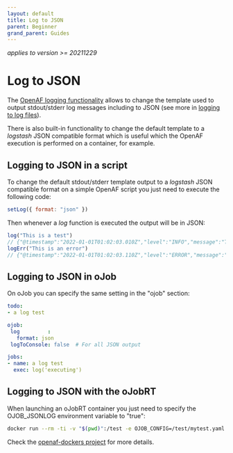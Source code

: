 ```yaml
---
layout: default
title: Log to JSON
parent: Beginner
grand_parent: Guides
---
```


_applies to version >= 20211229_

# Log to JSON

The [OpenAF logging functionality](/docs/howto/Use-log) allows to change the template used to output stdout/stderr log messages including to JSON (see more in [logging to log files](/docs/guides/medium/logging-to-log-files)).

There is also built-in functionality to change the default template to a _logstash_ JSON compatible format which is useful which the OpenAF execution is performed on a container, for example.

## Logging to JSON in a script

To change the default stdout/stderr template output to a _logstash_ JSON compatible format on a simple OpenAF script you just need to execute the following code:

````javascript
setLog({ format: "json" })
````

Then whenever a _log_ function is executed the output will be in JSON:

````javascript
log("This is a test")
// {"@timestamp":"2022-01-01T01:02:03.010Z","level":"INFO","message":"This is a test"}
logErr("This is an error")
// {"@timestamp":"2022-01-01T01:02:03.110Z","level":"ERROR","message":"This is an error"}
````

## Logging to JSON in oJob

On oJob you can specify the same setting in the "ojob" section:

````yaml
todo:
- a log test

ojob:
 log         :
   format: json
 logToConsole: false  # For all JSON output

jobs:
- name: a log test
  exec: log('executing')
````

## Logging to JSON with the oJobRT

When launching an oJobRT container you just need to specify the OJOB_JSONLOG environment variable to "true":

````bash
docker run --rm -ti -v "$(pwd)":/test -e OJOB_CONFIG=/test/mytest.yaml -e OJOB_METHOD=local -e OJOB_JSONLOG=true -e OJOB_CONFIG=/ojob/main.yaml openaf/ojobrt
````

Check the [openaf-dockers project](https://github.com/OpenAF/openaf-dockers/blob/master/oJobRT/README.md) for more details.